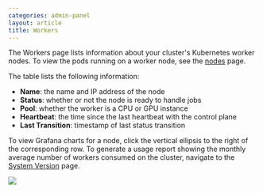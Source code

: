 ```yaml
---
categories: admin-panel
layout: article
title: Workers
---
```


The Workers page lists information about your cluster's Kubernetes worker nodes. To view the pods running on a worker node, see the [nodes](./687281) page.

The table lists the following information:

*   **Name**: the name and IP address of the node
*   **Status**: whether or not the node is ready to handle jobs
*   **Pool**: whether the worker is a CPU or GPU instance
*   **Heartbeat**: the time since the last heartbeat with the control plane
*   **Last Transition**: timestamp of last status transition

To view Grafana charts for a node, click the vertical ellipsis to the right of the corresponding row. To generate a usage report showing the monthly average number of workers consumed on the cluster, navigate to the [System Version](./687283) page.

![]({{site.url}}/developers/images/post_images/algo-images-admin/algo-1616795127683.png)